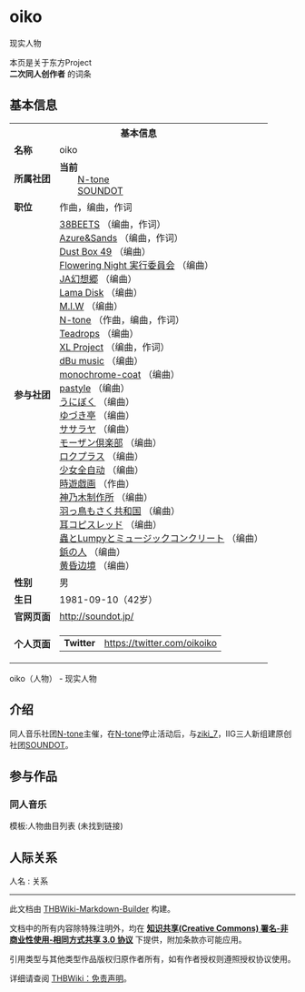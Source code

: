 # oiko

<!-- source html: G:\repos\THBWiki-Markdown-Builder\THBWikiMarkdown\Temp\main\5\5d\ns0%3Aoiko.html -->

现实人物

本页是关于东方Project  
 **二次同人创作者** 的词条
## 基本信息

<table><tbody><tr><th colspan="3">基本信息</th></tr><tr><td class="label"><b>名称</b></td><td> oiko </td></tr><tr><td class="label"><b>所属社团</b></td><td><b>当前</b><div style="margin-left:2em;"><a href="./N-tone.md" title="N-tone">N-tone</a><br><a rel="nofollow" class="external text" href="http://soundot.jp/">SOUNDOT</a></div></td></tr><tr><td class="label"><b>职位</b></td><td>作曲，编曲，作词</td></tr><tr><td class="label"><b>参与社团</b></td><td><a href="./38BEETS.md" title="38BEETS">38BEETS</a> （编曲，作词）<br><a href="./Azure&Sands.md" title="Azure&amp;Sands">Azure&amp;Sands</a> （编曲，作词）<br><a href="./Dust_Box_49.md" title="Dust Box 49">Dust Box 49</a> （编曲）<br><a href="./Flowering_Night_実行委員会.md" title="Flowering Night 実行委員会">Flowering Night 実行委員会</a> （编曲）<br><a href="/index.php?title=JA%E5%B9%BB%E6%83%B3%E9%83%B7&amp;action=edit&amp;redlink=1" class="new" title="JA幻想郷（页面不存在）">JA幻想郷</a> （编曲）<br><a href="./Lama_Disk.md" title="Lama Disk">Lama Disk</a> （编曲）<br><a href="./M.I.W.md" title="M.I.W">M.I.W</a> （编曲）<br><a href="./N-tone.md" title="N-tone">N-tone</a> （作曲，编曲，作词）<br><a href="./Teadrops.md" title="Teadrops">Teadrops</a> （编曲）<br><a href="./XL_Project.md" title="XL Project">XL Project</a> （编曲，作词）<br><a href="./dBu_music.md" title="dBu music">dBu music</a> （编曲）<br><a href="./monochrome-coat.md" title="monochrome-coat">monochrome-coat</a> （编曲）<br><a href="./pastyle.md" title="pastyle">pastyle</a> （编曲）<br><a href="/index.php?title=%E3%81%86%E3%81%AB%E3%81%BC%E3%81%8F&amp;action=edit&amp;redlink=1" class="new" title="うにぼく（页面不存在）">うにぼく</a> （编曲）<br><a href="./ゆづき亭.md" title="ゆづき亭">ゆづき亭</a> （编曲）<br><a href="./ササラヤ.md" title="ササラヤ">ササラヤ</a> （编曲）<br><a href="./モーザン倶楽部.md" title="モーザン倶楽部">モーザン倶楽部</a> （编曲）<br><a href="./ロクプラス.md" title="ロクプラス">ロクプラス</a> （编曲）<br><a href="./少女全自动.md" title="少女全自动">少女全自动</a> （编曲）<br><a href="./時遊戯画.md" title="時遊戯画">時遊戯画</a> （作曲）<br><a href="./神乃木制作所.md" title="神乃木制作所">神乃木制作所</a> （编曲）<br><a href="./羽っ鳥もさく共和国.md" title="羽っ鳥もさく共和国">羽っ鳥もさく共和国</a> （编曲）<br><a href="/index.php?title=%E8%80%B3%E3%82%B3%E3%83%94%E3%82%B9%E3%83%AC%E3%83%83%E3%83%89&amp;action=edit&amp;redlink=1" class="new" title="耳コピスレッド（页面不存在）">耳コピスレッド</a> （编曲）<br><a href="./蟲とLumpyとミュージックコンクリート.md" title="蟲とLumpyとミュージックコンクリート">蟲とLumpyとミュージックコンクリート</a> （编曲）<br><a href="./鋲の人.md" title="鋲の人">鋲の人</a> （编曲）<br><a href="./黄昏边境.md" title="黄昏边境">黄昏边境</a> （编曲）</td></tr><tr><td class="label"><b>性别</b></td><td>男</td></tr><tr><td class="label"><b>生日</b></td><td>1981-09-10（42岁）</td></tr><tr><td class="label"><b>官网页面</b></td><td><a rel="nofollow" class="external free" href="http://soundot.jp/">http://soundot.jp/</a></td></tr><tr><td class="label"><b>个人页面</b></td><td><table border="0" cellspacing="0" cellpadding="0"><tbody><tr><td><b>Twitter</b></td><td><a rel="nofollow" class="external free" href="https://twitter.com/oikoiko">https://twitter.com/oikoiko</a></td></tr></tbody></table></td></tr></tbody></table>

oiko（人物） - 现实人物
## 介绍
  
同人音乐社团[N-tone](./N-tone.md)主催，在[N-tone](./N-tone.md)停止活动后，与[ziki_7](./ziki_7.md)，IIG三人新组建原创社团[SOUNDOT](http://soundot.jp/)。
  

## 参与作品
### 同人音乐
  
模板:人物曲目列表 (未找到链接)
  

## 人际关系
人名
: 关系





---

此文档由 [THBWiki-Markdown-Builder](https://github.com/Delsin-Yu/THBWiki-Markdown-Builder) 构建。

文档中的所有内容除特殊注明外，均在 [**知识共享(Creative Commons) 署名-非商业性使用-相同方式共享 3.0 协议**](https://creativecommons.org/licenses/by-sa/3.0/deed.zh-hans) 下提供，附加条款亦可能应用。

引用类型与其他类型作品版权归原作者所有，如有作者授权则遵照授权协议使用。

详细请查阅 [THBWiki：免责声明](https://thbwiki.cc/THBWiki:%E5%85%8D%E8%B4%A3%E5%A3%B0%E6%98%8E)。

